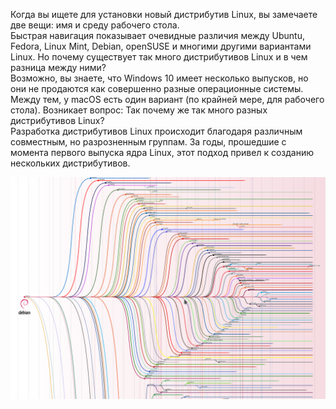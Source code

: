 Когда вы ищете для установки новый дистрибутив Linux, вы замечаете две вещи: имя и среду рабочего стола.  
Быстрая навигация показывает очевидные различия между Ubuntu, Fedora, Linux Mint, Debian, openSUSE и многими другими вариантами Linux. Но почему существует так много дистрибутивов Linux и в чем разница между ними?  
Возможно, вы знаете, что Windows 10 имеет несколько выпусков, но они не продаются как совершенно разные операционные системы. Между тем, у macOS есть один вариант (по крайней мере, для рабочего стола). Возникает вопрос: Так почему же так много разных дистрибутивов Linux?  
Разработка дистрибутивов Linux происходит благодаря различным совместным, но разрозненным группам. За годы, прошедшие с момента первого выпуска ядра Linux, этот подход привел к созданию нескольких дистрибутивов.


![image.png](../images/o-distributivakh_1.png)

